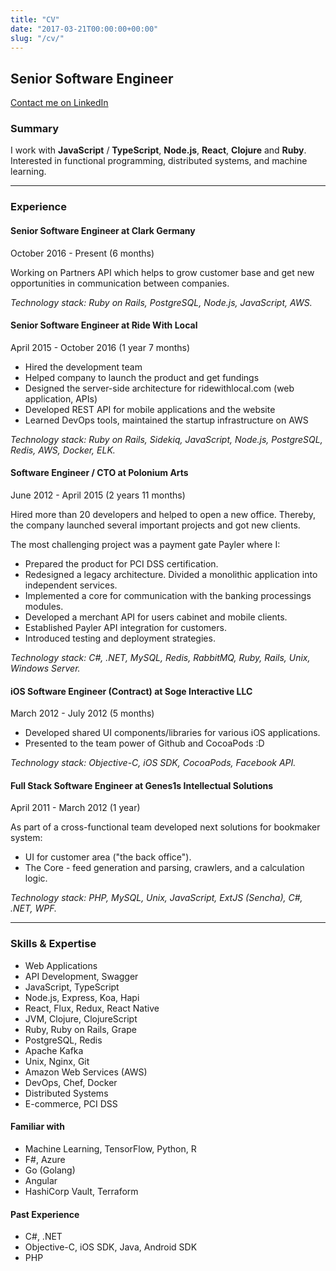 ```yaml
---
title: "CV"
date: "2017-03-21T00:00:00+00:00"
slug: "/cv/"
---
```


## Senior Software Engineer

[Contact me on LinkedIn](https://www.linkedin.com/in/akrisanov/)

### Summary

I work with **JavaScript** / **TypeScript**, **Node.js**, **React**, **Clojure** and **Ruby**.
Interested in functional programming, distributed systems, and machine learning.

--------------

### Experience

#### Senior Software Engineer at Clark Germany
October 2016 - Present (6 months)

Working on Partners API which helps to grow customer base and get new opportunities in communication
between companies.

_Technology stack: Ruby on Rails, PostgreSQL, Node.js, JavaScript, AWS._

#### Senior Software Engineer at Ride With Local
April 2015 - October 2016 (1 year 7 months)

* Hired the development team
* Helped company to launch the product and get fundings
* Designed the server-side architecture for ridewithlocal.com (web application, APIs)
* Developed REST API for mobile applications and the website
* Learned DevOps tools, maintained the startup infrastructure on AWS

_Technology stack: Ruby on Rails, Sidekiq, JavaScript, Node.js, PostgreSQL, Redis, AWS, Docker, ELK._

#### Software Engineer / CTO at Polonium Arts
June 2012 - April 2015 (2 years 11 months)

Hired more than 20 developers and helped to open a new office. Thereby, the company launched several
important projects and got new clients.

The most challenging project was a payment gate Payler where I:

* Prepared the product for PCI DSS certification.
* Redesigned a legacy architecture. Divided a monolithic application into independent services.
* Implemented a core for communication with the banking processings modules.
* Developed a merchant API for users cabinet and mobile clients.
* Established Payler API integration for customers.  
* Introduced testing and deployment strategies.

_Technology stack: C#, .NET, MySQL, Redis, RabbitMQ, Ruby, Rails, Unix, Windows Server._

#### iOS Software Engineer (Contract) at Soge Interactive LLC
March 2012 - July 2012 (5 months)

* Developed shared UI components/libraries for various iOS applications.
* Presented to the team power of Github and CocoaPods :D

_Technology stack: Objective-C, iOS SDK, CocoaPods, Facebook API._

#### Full Stack Software Engineer at Genes1s Intellectual Solutions
April 2011 - March 2012 (1 year)

As part of a cross-functional team developed next solutions for bookmaker system:

* UI for customer area ("the back office").
* The Core - feed generation and parsing, crawlers, and a calculation logic.

_Technology stack: PHP, MySQL, Unix, JavaScript, ExtJS (Sencha), C#, .NET, WPF._

----------------

### Skills & Expertise

* Web Applications
* API Development, Swagger
* JavaScript, TypeScript
* Node.js, Express, Koa, Hapi
* React, Flux, Redux, React Native
* JVM, Clojure, ClojureScript
* Ruby, Ruby on Rails, Grape
* PostgreSQL, Redis
* Apache Kafka
* Unix, Nginx, Git
* Amazon Web Services (AWS)
* DevOps, Chef, Docker
* Distributed Systems
* E-commerce, PCI DSS

#### Familiar with

* Machine Learning, TensorFlow, Python, R
* F#, Azure
* Go (Golang)
* Angular
* HashiCorp Vault, Terraform


#### Past Experience

* C#, .NET
* Objective-C, iOS SDK, Java, Android SDK
* PHP